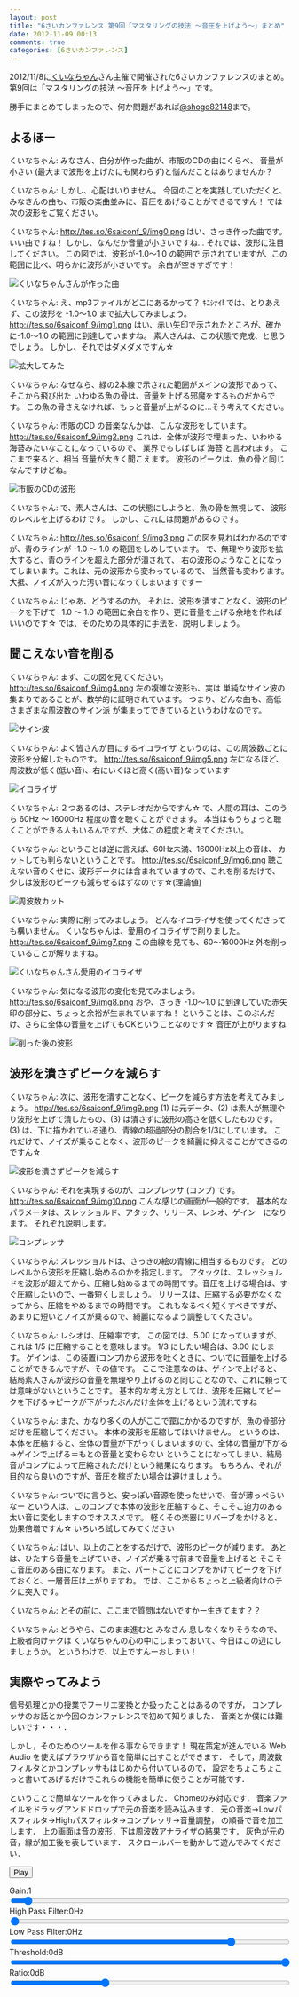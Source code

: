 ```yaml
---
layout: post
title: "6さいカンファレンス 第9回「マスタリングの技法 ～音圧を上げよう～」まとめ"
date: 2012-11-09 00:13
comments: true
categories: [6さいカンファレンス]
---
```


2012/11/8に[くいなちゃん](https://twitter.com/kuina_tesso)さん主催で開催された6さいカンファレンスのまとめ。
第9回は「マスタリングの技法 ～音圧を上げよう～」です。

勝手にまとめてしまったので、何か問題があれば[@shogo82148](https://twitter.com/shogo82148)まで。

<!-- More -->


## よるほー

くいなちゃん: みなさん、自分が作った曲が、市販のCDの曲にくらべ、
音量が小さい (最大まで波形を上げたにも関わらず)と悩んだことはありませんか？

くいなちゃん: しかし、心配はいりません。
今回のことを実践していただくと、
みなさんの曲も、市販の楽曲並みに、音圧をあげることができるですん！
では次の波形をご覧ください。

くいなちゃん: <http://tes.so/6saiconf_9/img0.png>
はい、さっき作った曲です。
いい曲ですね！
しかし、なんだか音量が小さいですね…
それでは、波形に注目してください。
この図では、波形が-1.0～1.0 の範囲で
示されていますが、この範囲に比べ、明らかに波形が小さいです。
余白が空きすぎです！

![くいなちゃんさんが作った曲](http://tes.so/6saiconf_9/img0.png)

くいなちゃん: え、mp3ファイルがどこにあるかって？
ｷﾆｼﾅｲ!
では、とりあえず、この波形を -1.0～1.0 まで拡大してみましょう。
<http://tes.so/6saiconf_9/img1.png>
はい、赤い矢印で示されたところが、確かに-1.0～1.0 の範囲に到達していますね。
素人さんは、この状態で完成、と思うでしょう。
しかし、それではダメダメですん☆

![拡大してみた](http://tes.so/6saiconf_9/img1.png)

くいなちゃん: なぜなら、緑の2本線で示された範囲がメインの波形であって、
そこから飛び出た いわゆる魚の骨は、音量を上げる邪魔をするものだからです。
この魚の骨さえなければ、もっと音量が上がるのに…そう考えてください。

くいなちゃん: 市販のCD の音楽なんかは、こんな波形をしています。
<http://tes.so/6saiconf_9/img2.png>
これは、全体が波形で埋まった、いわゆる海苔みたいなことになっているので、
業界でもしばしば 海苔 と言われます。
ここまで来ると、相当 音量が大きく聞こえます。
波形のピークは、魚の骨と同じなんですけどね。

![市販のCDの波形](http://tes.so/6saiconf_9/img2.png)

くいなちゃん: で、素人さんは、この状態にしようと、魚の骨を無視して、
波形のレベルを上げるわけです。
しかし、これには問題があるのです。

くいなちゃん: <http://tes.so/6saiconf_9/img3.png>
この図を見ればわかるのですが、青のラインが -1.0 ～ 1.0 の範囲をしめしています。
で、無理やり波形を拡大すると、青のラインを超えた部分が潰されて、
右の波形のようなことになってしまいます。これは、元の波形から変わっているので、
当然音も変わります。大抵、ノイズが入った汚い音になってしまいますですー

くいなちゃん: じゃあ、どうするのか。
それは、波形を潰すことなく、波形のピークを下げて
-1.0 ～ 1.0 の範囲に余白を作り、更に音量を上げる余地を作ればいいのです☆
では、そのための具体的に手法を、説明しましょう。


## 聞こえない音を削る

くいなちゃん: まず、この図を見てください。
<http://tes.so/6saiconf_9/img4.png>
左の複雑な波形も、実は 単純なサイン波の集まりであることが、数学的に証明されています。
つまり、どんな曲も、高低さまざまな周波数のサイン派 が集まってできているというわけなのです。

![サイン波](http://tes.so/6saiconf_9/img4.png)

くいなちゃん: よく皆さんが目にするイコライザ というのは、この周波数ごとに波形を分解したものです。
<http://tes.so/6saiconf_9/img5.png>
左になるほど、周波数が低く(低い音)、右にいくほど高く(高い音)なっています

![イコライザ](http://tes.so/6saiconf_9/img5.png)

くいなちゃん: ２つあるのは、ステレオだからですん☆
で、人間の耳は、このうち 60Hz ～ 16000Hz 程度の音を聴くことができます。
本当はもうちょっと聴くことができる人もいるんですが、大体この程度と考えてください。

くいなちゃん: ということは逆に言えば、60Hz未満、16000Hz以上の音は、
カットしても判らないということです。
<http://tes.so/6saiconf_9/img6.png>
聴こえない音のくせに、波形データには含まれていますので、これを削るだけで、
少しは波形のピークも減らせるはずなのです☆(理論値)

![周波数カット](http://tes.so/6saiconf_9/img6.png)

くいなちゃん: 実際に削ってみましょう。
どんなイコライザを使ってくださっても構いません。
くいなちゃんは、愛用のイコライザで削りました。
http://tes.so/6saiconf_9/img7.png
この曲線を見ても、60～16000Hz 外を削っていることが解りますね。

![くいなちゃんさん愛用のイコライザ](http://tes.so/6saiconf_9/img7.png)

くいなちゃん: 気になる波形の変化を見てみましょう。
<http://tes.so/6saiconf_9/img8.png>
おや、さっき -1.0～1.0 に到達していた赤矢印の部分に、ちょっと余裕が生まれていますね！
ということは、このぶんだけ、さらに全体の音量を上げてもOKということなのです☆
音圧が上がりますね

![削った後の波形](http://tes.so/6saiconf_9/img8.png)


## 波形を潰さずピークを減らす

くいなちゃん: 次に、波形を潰すことなく、ピークを減らす方法を考えてみましょう。
<http://tes.so/6saiconf_9/img9.png>
(1) は元データ、(2) は素人が無理やり波形を上げて潰したもの、(3) は潰さずに波形の高さを低くしたものです。
(3) は、下に描かれている通り、青線の超過部分の割合を1/3にしています。
これだけで、ノイズが乗ることなく、波形のピークを綺麗に抑えることができるのですん☆

![波形を潰さずピークを減らす](http://tes.so/6saiconf_9/img9.png)

くいなちゃん: それを実現するのが、コンプレッサ (コンプ) です。
<http://tes.so/6saiconf_9/img10.png>
こんな感じの画面が一般的です。
基本的なパラメータは、スレッショルド、アタック、リリース、レシオ、ゲイン　になります。
それぞれ説明します。

![コンプレッサ](http://tes.so/6saiconf_9/img10.png)

くいなちゃん: スレッショルドは、さっきの絵の青線に相当するものです。
どのレベルから波形を圧縮し始めるのかを指定します。
アタックは、スレッショルドを波形が超えてから、圧縮し始めるまでの時間です。音圧を上げる場合は、すぐ圧縮したいので、一番短くしましょう。
リリースは、圧縮する必要がなくなってから、圧縮をやめるまでの時間です。
これもなるべく短くすべきですが、あまりに短いとノイズが乗るので、綺麗になるよう調整してください。

くいなちゃん: レシオは、圧縮率です。
この図では、5.00 になっていますが、これは 1/5 に圧縮することを意味します。
1/3 にしたい場合は、3.00 にします。
ゲインは、この装置(コンプ)から波形を吐くときに、ついでに音量を上げることができるんですが、その値です。
ここで注意なのは、ゲインで上げると、結局素人さんが波形の音量を無理やり上げるのと同じことなので、これに頼っては意味がないということです。
基本的な考え方としては、波形を圧縮してピークを下げる→ピークが下がったぶんだけ全体を上げるという流れですね

くいなちゃん: また、かなり多くの人がここで罠にかかるのですが、魚の骨部分だけを圧縮してください。
本体の波形を圧縮してはいけません。
というのは、本体を圧縮すると、全体の音量が下がってしまいますので、全体の音量が下がる→ゲインで上げる＝もとの音量と変わらない
ということになってしまい、結局音がコンプによって圧縮されただけという結果になります。
もちろん、それが目的なら良いのですが、音圧を稼ぎたい場合は避けましょう。

くいなちゃん: ついでに言うと、安っぽい音源を使ったせいで、音が薄っぺらいなー
という人は、このコンプで本体の波形を圧縮すると、そこそこ迫力のある太い音に変化しますのでオススメです。
軽くその楽器にリバーブをかけると、効果倍増ですん☆
いろいろ試してみてください

くいなちゃん: はい、以上のことをするだけで、波形のピークが減ります。
あとは、ひたすら音量を上げていき、ノイズが乗る寸前まで音量を上げると そこそこ音圧のある曲になります。
また、パートごとにコンプをかけてピークを下げておくと、一層音圧は上がりますね。
では、ここからちょっと上級者向けのテクに突入です。

くいなちゃん: とその前に、ここまで質問はないですかー生きてます？？

くいなちゃん: どうやら、このまま進むと
みなさん 息しなくなりそうなので、上級者向けテクは
くいなちゃんの心の中にしまっておいて、今日はこの辺にしましょうか。
というわけで、以上ですんーおしまい！


## 実際やってみよう

信号処理とかの授業でフーリエ変換とか扱ったことはあるのですが，
コンプレッサのお話とか今回のカンファレンスで初めて知りました．
音楽とか僕には難しいです・・・．

しかし，そのためのツールを作る事ならできます！
現在策定が進んでいる Web Audio を使えばブラウザから音を簡単に出すことができます．
そして，周波数フィルタとかコンプレッサもはじめから付いているので，
設定をちょこちょこっと書いてあげるだけでこれらの機能を簡単に使うことが可能です．

ということで簡単なツールを作ってみました．
Chomeのみ対応です．
音楽ファイルをドラッグアンドドロップで元の音楽を読み込みます．
元の音楽→Lowパスフィルタ→Highパスフィルタ→コンプレッサ→音量調整，
の順番で音を加工します．
上の画面は音の波形，下は周波数アナライザの結果です．
灰色が元の音，緑が加工後を表しています．
スクロールバーを動かして遊んでみてください．

<canvas id="timeDomain" width="800" height="300" style="max-width:100%"></canvas>
<canvas id="frequency" width="800" height="300" style="max-width:100%"></canvas>
<input id="play" type="button" value="Play">
<div>Gain:<span id="gainValue">1</span></div>
<input id="gain" type="range" min="0" max="200" value="10" style="width:100%">
<div>High Pass Filter:<span id="lowValue">0</span>Hz</div>
<input id="lowFreq" type="range" min="1" max="2000" value="2" style="width:100%">
<div>Low Pass Filter:<span id="highValue">0</span>Hz</div>
<input id="highFreq" type="range" min="1" max="2000" value="1600" style="width:100%">
<div>Threshold:<span id="thresholdValue">0</span>dB</div>
<input id="threshold" type="range" min="-600" max="0" value="0" style="width:100%">
<div>Ratio:<span id="ratioValue">0</span>dB</div>
<input id="ratio" type="range" min="0" max="30" value="10" style="width:100%">
<div id="reduction"></div>
<script src="/files/2012-11-09-6saiconf-9.js"></script>
